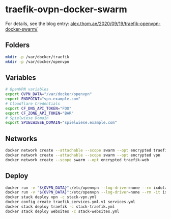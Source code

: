 # traefik-ovpn-docker-swarm

For details, see the blog entry: [alex.thom.ae/2020/09/19/traefik-openvpn-docker-swarm/](https://alex.thom.ae/2020/09/19/traefik-openvpn-docker-swarm/)

## Folders
```sh
mkdir -p /var/docker/traefik
mkdir -p /var/docker/openvpn
```

## Variables
```sh
# OpenVPN variables
export OVPN_DATA="/var/docker/openvpn"
export ENDPOINT="vpn.example.com"
# Cloudflare Credentials
export CF_DNS_API_TOKEN="FOO"
export CF_ZONE_API_TOKEN="BAR"
# Spielwiese Domain
export SPIELWIESE_DOMAIN="spielwiese.example.com"
```

## Networks
```sh
docker network create --attachable --scope swarm --opt encrypted traefik-vpn
docker network create --attachable --scope swarm --opt encrypted vpn
docker network create --scope swarm --opt encrypted traefik-web
```

## Deploy
```sh
docker run -v "${OVPN_DATA}":/etc/openvpn --log-driver=none --rm ixdotai/openvpn ovpn_genconfig -u udp://"${ENDPOINT}" -b -Q -n 192.168.255.1 -n 1.1.1.1 -n 1.0.0.1
docker run -v "${OVPN_DATA}":/etc/openvpn --log-driver=none --rm -it ixdotai/openvpn ovpn_initpki
docker stack deploy vpn -c stack-vpn.yml
docker config create traefik_services.yml.v1 services.yml
docker stack deploy traefik -c stack-traefik.yml
docker stack deploy websites -c stack-websites.yml
```

